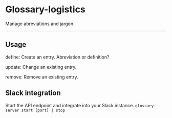 # Glossary-logistics
Manage abreviations and jargon.

------
## Usage
define: Create an entry. Abreviation or definition?

update: Change an existing entry.

remove: Remove an existing entry.

## Slack integration
Start the API endpoint and integrate into your Slack instance.
`glossary-server start [port] | stop `

